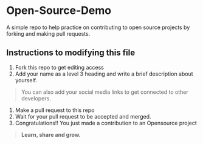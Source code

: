 # Open-Source-Demo
A simple repo to help practice on contributing to open source projects by forking and making pull requests.


## Instructions to modifying this file
1. Fork this repo to get editing access
1. Add your name as a level 3 heading and write a brief description about yourself. 
> You can also add your social media links to get connected to other developers.
1. Make a pull request to this repo 
1. Wait for your pull request to be accepted and merged.
1. Congratulations!! You just made a contribution to an Opensource project

> **Learn, share and grow.** 
